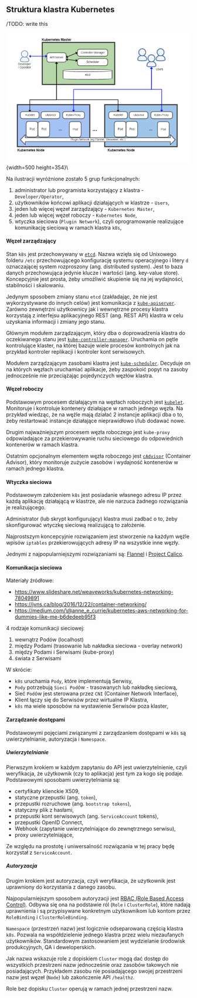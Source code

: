 
## Struktura klastra Kubernetes

/TODO: write this

![ ](assets/kubernetes-architecture.png){width=500 height=354}\

Na ilustracji wyróżnione zostało 5 grup funkcjonalnych:

1. administrator lub programista korzystający z klastra - `Developer/Operator`,
2. użytkowników końcowi aplikacji działających w klastrze - `Users`,
3. jeden lub więcej węzeł zarządzający - `Kubernetes Master`,
4. jeden lub więcej węzeł roboczy - `Kubernetes Node`,
5. wtyczka sieciowa (`Plugin Network`), czyli oprogramowanie realizujące
  komunikację sieciową w ramach klastra `k8s`,


#### Węzeł zarządzający

Stan `k8s` jest przechowywany w [`etcd`](https://coreos.com/etcd/). 
Nazwa wzięła się od Unixowego folderu `/etc` przechowującego konfigurację 
systemu operacyjnego i litery `d` oznaczającej system rozproszony (ang. 
distributed system).
Jest to baza danych przechowująca jedynie klucze i wartości
(ang. key-value store). Koncepcyjnie jest prosta, żeby umożliwić skupienie się
na jej wydajności, stabilności i skalowaniu.

Jedynym sposobem zmiany stanu `etcd` (zakładając, że nie jest wykorzystywane
do innych celów) jest komunikacja z [`kube-apiserver`](https://kubernetes.io/docs/reference/generated/kube-apiserver/). 
Zarówno zewnętrzni  użytkownicy jak i wewnętrzne procesy klastra korzystają z
interfejsu aplikacyjnego REST (ang. REST API) klastra w celu uzyskania
informacji i zmiany jego stanu.

Głównym modułem zarządzającym, który dba o doprowadzenia klastra do oczekiwanego 
stanu jest [`kube-controller-manager`](https://kubernetes.io/docs/reference/generated/kube-controller-manager/).
Uruchamia on pętle kontrolujące klaster, na której bazuje wiele procesów
kontrolnych jak na przykład kontroler replikacji i kontroler kont serwisowych.

Modułem zarządzającym zasobami klastra jest [`kube-scheduler`](https://kubernetes.io/docs/reference/generated/kube-scheduler/).
Decyduje on na których węzłach uruchamiać aplikacje, żeby zaspokoić popyt na 
zasoby jednocześnie nie przeciążając pojedynczych węzłów klastra.

#### Węzeł roboczy

Podstawowym procesem działającym na węzłach roboczych jest [`kubelet`](https://kubernetes.io/docs/reference/generated/kubelet/).
Monitoruje i kontroluje kontenery działające w ramach jednego węzła.
Na przykład wiedząc, że na węźle mają działać 2 instancje aplikacji
dba o to, żeby restartować instancje działające nieprawidłowo i/lub dodawać nowe.

Drugim najważniejszym procesem węzła roboczego jest `kube-proxy` odpowiadające
za przekierowywanie ruchu sieciowego do odpowiednich kontenerów w ramach 
klastra.

Ostatnim opcjonalnym elementem węzła roboczego jest [`cAdvisor`](https://github.com/google/cadvisor)
(Container Advisor), który monitoruje zużycie zasobów i wydajność kontenerów
w ramach jednego klastra.

#### Wtyczka sieciowa

Podstawowym założeniem `k8s` jest posiadanie własnego adresu IP przez każdą
aplikację działającą w klastrze, ale nie narzuca żadnego rozwiązania je
realizującego.

Administrator (lub skrypt konfigurujący) klastra musi zadbać o to, żeby
skonfigurować wtyczkę sieciową realizującą to założenie.

Najprostszym koncepcyjnie rozwiązaniem jest stworzenie na każdym węźle wpisów
`iptables` przekierowujących adresy IP na wszystkie inne węzły.

Jednymi z najpopularniejszymi rozwiązaniami są:
[Flannel](https://github.com/coreos/flannel#flannel) i 
[Project Calico](https://www.projectcalico.org/).

#### Komunikacja sieciowa

Materiały źródłowe:

- https://www.slideshare.net/weaveworks/kubernetes-networking-78049891
- https://jvns.ca/blog/2016/12/22/container-networking/
- https://medium.com/\@anne_e_currie/kubernetes-aws-networking-for-dummies-like-me-b6dedeeb95f3

4 rodzaje komunikacji sieciowej:

1. wewnątrz Podów (localhost)
2. między Podami (trasowanie lub nakładka sieciowa - overlay network)
3. między Podami i Serwisami (kube-proxy)
4. świata z Serwisami

W skrócie:

- `k8s` uruchamia `Pody`, które implementują Serwisy,
- `Pody` potrzebują `Sieci Pod`ów - trasowanych lub nakładkę sieciową,
- Sieć `Pod`ów jest sterowana przez `CNI` (Container Network Interface),
- Klient łączy się do Serwisów przez wirtualne IP Klastra,
- `k8s` ma wiele sposobów na wystawienie Serwisów poza klaster,

#### Zarządzanie dostępami

Podstawowymi pojęciami związanymi z zarządzaniem dostępami w `k8s` są
uwierzytelnianie, autoryzacja i `Namespace`.

##### Uwierzytelnianie

Pierwszym krokiem w każdym zapytaniu do API jest uwierzytelnienie,
czyli weryfikacja, że użytkownik (czy to aplikacja) jest tym za kogo się podaje.
Podstawowymi sposobami uwierzytelniania są:

- certyfikaty klienckie X509,
- statyczne przepustki (ang. `token`),
- przepustki rozruchowe (ang. `bootstrap tokens`),
- statyczny plik z hasłami,
- przepustki kont serwisowych (ang. `ServiceAccount` tokens),
- przepustki OpenID Connect,
- Webhook (zapytanie uwierzytelniające do zewnętrznego serwisu),
- proxy uwierzytelniające,

Ze względu na prostotę i uniwersalność rozwiązania w tej pracy będę korzystał
z `ServiceAccount`.

##### Autoryzacja

Drugim krokiem jest autoryzacja, czyli weryfikacja, że użytkownik jest
uprawniony do korzystania z danego zasobu.

Najpopularniejszym sposobem autoryzacji jest [RBAC (Role Based Access Control)](https://kubernetes.io/docs/admin/authorization/rbac/).
Odbywa się ona na podstawie ról (`Role` i `ClusterRole`), które nadają
uprawnienia i są przypisywane konkretnym użytkownikom lub kontom przez
`RoleBinding` i `ClusterRoleBinding`.

`Namespace` (przestrzeń nazw) jest logicznie odseparowaną częścią klastra `k8s`.
Pozwala na współdzielenie jednego klastra przez wielu niezaufanych użytkowników.
Standardowym zastosowaniem jest wydzielanie środowisk produkcyjnych, QA i
deweloperskich.

Jak nazwa wskazuje role z dopiskiem `Cluster` mogą dać dostęp do wszystkich
przestrzeni nazw jednocześnie oraz zasobów takowych nie posiadających.
Przykładem zasobu nie posiadającego swojej przestrzeni nazw jest węzeł (`Node`)
lub zakończenie API `/healthz`.

Role bez dopisku `Cluster` operują w ramach jednej przestrzeni nazw.
